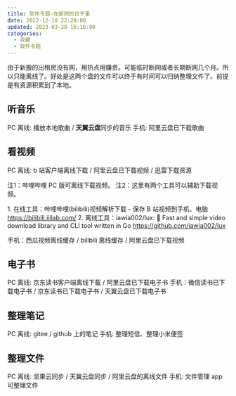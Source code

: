 ```yaml
---
title: 软件专题-在断网的日子里
date: 2022-12-10 22:20:00
updated: 2023-03-20 16:16:00
categories:
  - 收藏
  - 软件专题
---
```


由于新搬的出租房没有网，用热点用嫌贵。可能临时断网或者长期断网几个月。所以只能离线了。好处是这两个盘的文件可以终于有时间可以归纳整理文件了。前提是有资源积累到了本地。

## 听音乐

PC 离线: 播放本地歌曲 / **天翼云盘**同步的音乐
手机: 阿里云盘已下载歌曲

## 看视频

PC 离线: b 站客户端离线下载 / 阿里云盘已下载视频 / 迅雷下载资源

注1：哔哩哔哩 PC 版可离线下载视频。
注2：这里有两个工具可以辅助下载视频。

1\. 在线工具：哔哩哔哩(bilibili)视频解析下载 - 保存 B 站视频到手机、电脑
<https://bilibili.iiilab.com/>
2\. 离线工具：iawia002/lux: 👾 Fast and simple video download library and CLI tool written in Go
<https://github.com/iawia002/lux>

手机：西瓜视频离线缓存 / bilibili 离线缓存 / 阿里云盘已下载视频

## 电子书

PC 离线: 京东读书客户端离线下载 / 阿里云盘已下载电子书
手机：微信读书已下载电子书 / 京东读书已下载电子书 / 天翼云盘已下载电子书

## 整理笔记

PC 离线: gitee / github 上的笔记
手机: 整理短信、整理小米便签

## 整理文件

PC 离线: 坚果云同步 / 天翼云盘同步 / 阿里云盘的离线文件
手机: 文件管理 app 可整理文件
